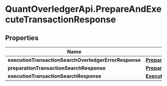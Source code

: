 # QuantOverledgerApi.PrepareAndExecuteTransactionResponse

## Properties

Name | Type | Description | Notes
------------ | ------------- | ------------- | -------------
**executionTransactionSearchOverledgerErrorResponse** | [**PrepareAndExecuteOverledgerErrorResponse**](PrepareAndExecuteOverledgerErrorResponse.md) |  | [optional] 
**preparationTransactionSearchResponse** | [**PrepareTransactionResponse**](PrepareTransactionResponse.md) |  | [optional] 
**executionTransactionSearchResponse** | [**ExecuteSearchTransactionResponse**](ExecuteSearchTransactionResponse.md) |  | [optional] 


